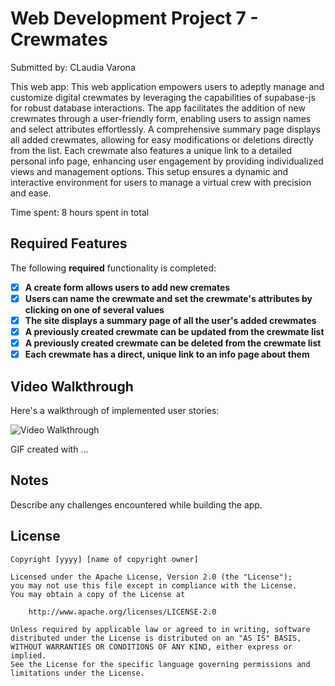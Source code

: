 # Web Development Project 7 - Crewmates 

Submitted by: CLaudia Varona 

This web app: This web application empowers users to adeptly manage and customize digital crewmates by leveraging the capabilities of supabase-js for robust database interactions. The app facilitates the addition of new crewmates through a user-friendly form, enabling users to assign names and select attributes effortlessly. A comprehensive summary page displays all added crewmates, allowing for easy modifications or deletions directly from the list. Each crewmate also features a unique link to a detailed personal info page, enhancing user engagement by providing individualized views and management options. This setup ensures a dynamic and interactive environment for users to manage a virtual crew with precision and ease.

Time spent: 8 hours spent in total

## Required Features

The following **required** functionality is completed:

- [x] **A create form allows users to add new cremates**
- [x] **Users can name the crewmate and set the crewmate's attributes by clicking on one of several values**
- [x] **The site displays a summary page of all the user's added crewmates**
- [x] **A previously created crewmate can be updated from the crewmate list**
- [x] **A previously created crewmate can be deleted from the crewmate list**
- [x] **Each crewmate has a direct, unique link to an info page about them**

## Video Walkthrough

Here's a walkthrough of implemented user stories:

<img src='https://jmp.sh/s/Nbbf2WyBRuX1ryGVNZ5s' title='Video Walkthrough' width='' alt='Video Walkthrough' />

<!-- Replace this with whatever GIF tool you used! -->
GIF created with ...  
<!-- Recommended tools:
[Kap](https://getkap.co/) for macOS
[ScreenToGif](https://www.screentogif.com/) for Windows
[peek](https://github.com/phw/peek) for Linux. -->

## Notes

Describe any challenges encountered while building the app.

## License

    Copyright [yyyy] [name of copyright owner]

    Licensed under the Apache License, Version 2.0 (the "License");
    you may not use this file except in compliance with the License.
    You may obtain a copy of the License at

        http://www.apache.org/licenses/LICENSE-2.0

    Unless required by applicable law or agreed to in writing, software
    distributed under the License is distributed on an "AS IS" BASIS,
    WITHOUT WARRANTIES OR CONDITIONS OF ANY KIND, either express or implied.
    See the License for the specific language governing permissions and
    limitations under the License.
